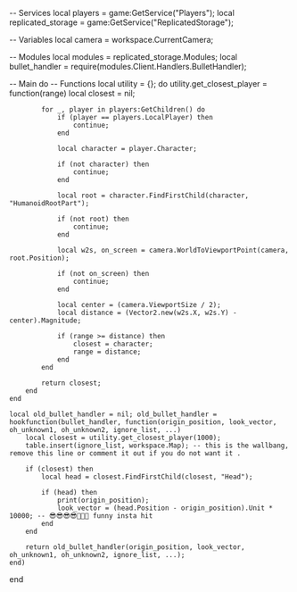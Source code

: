-- Services
local players = game:GetService("Players");
local replicated_storage = game:GetService("ReplicatedStorage");

-- Variables
local camera = workspace.CurrentCamera;

-- Modules
local modules = replicated_storage.Modules;
local bullet_handler = require(modules.Client.Handlers.BulletHandler);

-- Main
do
    -- Functions
    local utility = {}; do
        utility.get_closest_player = function(range)
            local closest = nil;
    
            for _, player in players:GetChildren() do
                if (player == players.LocalPlayer) then
                    continue;
                end
                
                local character = player.Character;
    
                if (not character) then
                    continue;
                end
    
                local root = character.FindFirstChild(character, "HumanoidRootPart");
    
                if (not root) then
                    continue;
                end
    
                local w2s, on_screen = camera.WorldToViewportPoint(camera, root.Position);
    
                if (not on_screen) then
                    continue;
                end
    
                local center = (camera.ViewportSize / 2);
                local distance = (Vector2.new(w2s.X, w2s.Y) - center).Magnitude;
    
                if (range >= distance) then
                    closest = character;
                    range = distance;
                end
            end
    
            return closest;
        end
    end
    
    local old_bullet_handler = nil; old_bullet_handler = hookfunction(bullet_handler, function(origin_position, look_vector, oh_unknown1, oh_unknown2, ignore_list, ...)
        local closest = utility.get_closest_player(1000);
        table.insert(ignore_list, workspace.Map); -- this is the wallbang, remove this line or comment it out if you do not want it .

        if (closest) then
            local head = closest.FindFirstChild(closest, "Head");

            if (head) then
                print(origin_position);
                look_vector = (head.Position - origin_position).Unit * 10000; -- 😎😎😎😎🙏🙏🙏 funny insta hit
            end
        end

        return old_bullet_handler(origin_position, look_vector, oh_unknown1, oh_unknown2, ignore_list, ...);
    end)
end

